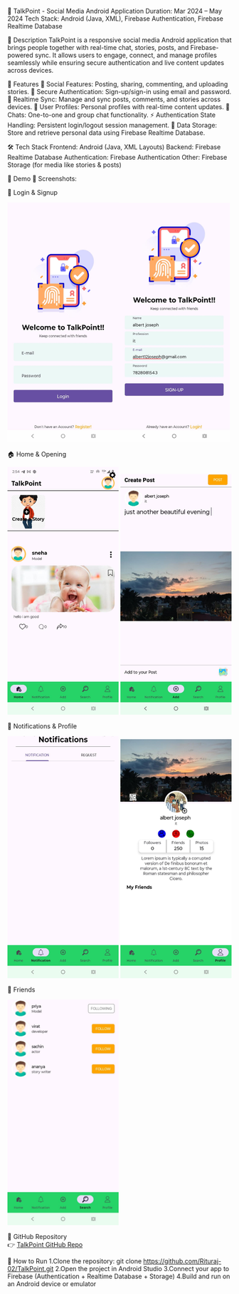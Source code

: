 📱 TalkPoint - Social Media Android Application
Duration: Mar 2024 – May 2024
Tech Stack: Android (Java, XML), Firebase Authentication, Firebase Realtime Database

📖 Description
TalkPoint is a responsive social media Android application that brings people together
with real-time chat, stories, posts, and Firebase-powered sync. It allows users to engage,
connect, and manage profiles seamlessly while ensuring secure authentication and live content updates across devices.

🚀 Features
📝 Social Features: Posting, sharing, commenting, and uploading stories.
🔐 Secure Authentication: Sign-up/sign-in using email and password.
🔄 Realtime Sync: Manage and sync posts, comments, and stories across devices.
👤 User Profiles: Personal profiles with real-time content updates.
💬 Chats: One-to-one and group chat functionality.
⚡ Authentication State Handling: Persistent login/logout session management.
📂 Data Storage: Store and retrieve personal data using Firebase Realtime Database.

🛠️ Tech Stack
Frontend: Android (Java, XML Layouts)
Backend: Firebase Realtime Database
Authentication: Firebase Authentication
Other: Firebase Storage (for media like stories & posts)

🎥 Demo
📸 Screenshots:

🔐 Login & Signup

<img src="https://github.com/Rituraj-02/TalkPoint/blob/master/Talk%20Point/Login%20page.jpeg" width="250"/><img src="https://github.com/Rituraj-02/TalkPoint/blob/master/Talk%20Point/Sign-up%20page.jpeg" width="250"/>

🏠 Home & Opening

<img src="https://github.com/Rituraj-02/TalkPoint/blob/master/Talk%20Point/Opening%20page.jpeg" width="250"/>
<img src="https://github.com/Rituraj-02/TalkPoint/blob/master/Talk%20Point/Create%20post%20Page.jpeg" width="250"/>

🔔 Notifications & Profile

<img src="https://github.com/Rituraj-02/TalkPoint/blob/master/Talk%20Point/Notification%20page.jpeg" width="250"/>
<img src="https://github.com/Rituraj-02/TalkPoint/blob/master/Talk%20Point/User%20details%20page.jpeg" width="250"/>

👥 Friends

<img src="https://github.com/Rituraj-02/TalkPoint/blob/master/Talk%20Point/Friend%20list.jpeg" width="250"/>

🔗 GitHub Repository  
👉 [TalkPoint GitHub Repo](https://github.com/Rituraj-02/TalkPoint.git) 

📌 How to Run 
1.Clone the repository: git clone https://github.com/Rituraj-02/TalkPoint.git
2.Open the project in Android Studio
3.Connect your app to Firebase (Authentication + Realtime Database + Storage)
4.Build and run on an Android device or emulator
